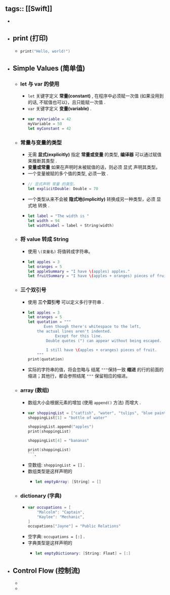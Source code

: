 tags:: [[Swift]]
---

-
- ## print (打印)
	- ``` swift
	  print("Hello, world!")
	  ```
- ## Simple Values (简单值)
	- ### let 与 var 的使用
		- `let` 关键字定义 **常量(constant)** , 在程序中必须赋一次值 (如果没用到的话, 不赋值也可以)，且只能赋一次值 .
		- `var` 关键字定义 **变量(variable)** .
		- ``` swift
		  var myVariable = 42
		  myVariable = 50
		  let myConstant = 42
		  ```
	- ### 常量与变量的类型
		- 无需 **显式(explicitly)** 指定 **常量或变量** 的类型, **编译器** 可以通过赋值来推断其类型 .
		- **变量或常量** 如果在声明时未被赋值的话，则必须 显式 声明其类型。
		- 一个变量被赋的多个值的类型, 必须一致 .
		- ``` swift
		  // 显式声明 常量 的类型。
		  let explicitDouble: Double = 70
		  ```
		- 一个类型从来不会被 **隐式地(implicitly)** 转换成另一种类型，必须 显式地 转换 .
		- ``` swift
		  let label = "The width is "
		  let width = 94
		  let widthLabel = label + String(width)
		  ```
	- ### 将 value 转成 String
		- 使用 `\(变量名)` 将值转成字符串。
		- ``` swift
		  let apples = 3
		  let oranges = 5
		  let appleSummary = "I have \(apples) apples."
		  let fruitSummary = "I have \(apples + oranges) pieces of fruit."
		  ```
	- ### 三个双引号
		- 使用 **三个双引号** 可以定义多行字符串 .
		- ``` swift
		  let apples = 3
		  let oranges = 5
		  let quotation = """
		         Even though there's whitespace to the left,
		      the actual lines aren't indented.
		              Except for this line.
		          Double quotes (") can appear without being escaped.
		  
		          I still have \(apples + oranges) pieces of fruit.
		      """
		  print(quotation)
		  ```
		- 实际的字符串的值，将会忽略与 结尾 `"""`保持一致 **缩进** 的行的前面的缩进；其他行，都会参照结尾 `"""` 保留相应的缩进。
	- ### array (数组)
		- 数组大小会根据元素的增加 (使用 `append()` 方法) 而增大 .
		- ``` swift
		  var shoppingList = ["catfish", "water", "tulips", "blue paint"]
		  shoppingList[1] = "bottle of water"
		  
		  shoppingList.append("apples")
		  print(shoppingList)
		  
		  shoppingList[4] = "bananas"
		  
		  print(shoppingList)
		  ```、
		- 空数组: `shoppingList = []` .
		- 数组类型是这样声明的
			- ``` swift
			  let emptyArray: [String] = []
			  ```
	- ### dictionary (字典)
		- ``` swift
		  var occupations = [
		      "Malcolm": "Captain",
		      "Kaylee": "Mechanic",
		  ]
		  occupations["Jayne"] = "Public Relations"
		  ```
		- 空字典: `occupations = [:]` .
		- 字典类型是这样声明的
			- ``` swift
			  let emptyDictionary: [String: Float] = [:]
			  ```
- ## Control Flow (控制流)
	-
	-